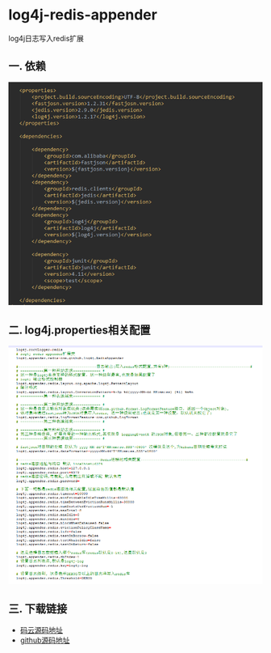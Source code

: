 # log4j-redis-appender
log4j日志写入redis扩展

## 一. 依赖
![maven jar 依赖](https://raw.githubusercontent.com/Crab2died/log4j-redis-appender/master/src/test/resources/relyon.png)


## 二. log4j.properties相关配置
![log4j properties配置](https://raw.githubusercontent.com/Crab2died/log4j-redis-appender/master/src/test/resources/log4j.png)


## 三. 下载链接
* [码云源码地址](http://git.oschina.net/Crab2Died/log4j-redis-appender)
* [github源码地址](https://github.com/Crab2died/log4j-redis-appender)
